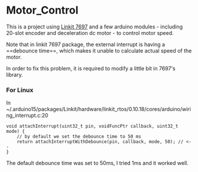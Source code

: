 # Motor_Control

This is a project using [Linkit 7697](https://www.seeedstudio.com/LinkIt-7697-p-2818.html) and a few arduino modules - including 20-slot encoder and deceleration dc motor - to control motor speed.

Note that in linkit 7697 package, the external interrupt is having a ==debounce time==, which makes it unable to calculate actual speed of the motor.

In order to fix this problem, it is required to modify a little bit in 7697's library.

### For Linux

In ~/.arduino15/packages/Linkit/hardware/linkit_rtos/0.10.18/cores/arduino/wiring_interrupt.c:20 
``` arduino=
void attachInterrupt(uint32_t pin, voidFuncPtr callback, uint32_t mode) {
	// by default we set the debounce time to 50 ms
	return attachInterruptWithDebounce(pin, callback, mode, 50); // <--
}
```

The default debounce time was set to 50ms, I tried 1ms and it worked well.
